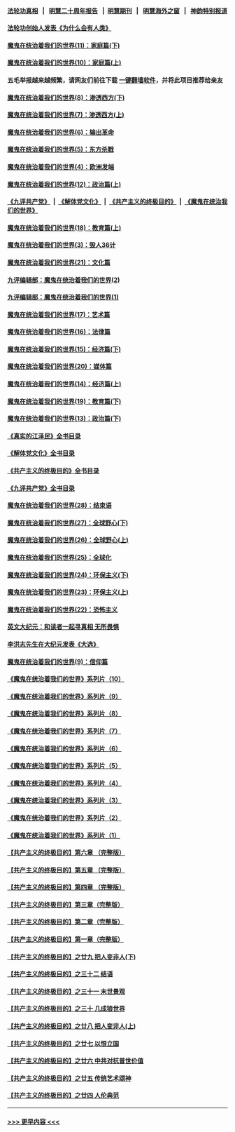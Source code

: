 #### [法轮功真相](https://github.com/gfw-breaker/truth/blob/master/README.md?t=0) &nbsp;&nbsp;|&nbsp;&nbsp; [明慧二十周年报告](https://github.com/gfw-breaker/mh-reports/blob/master/README.md?t=0) &nbsp;&nbsp;|&nbsp;&nbsp;[明慧期刊](https://github.com/gfw-breaker/mh-qikan) &nbsp;&nbsp;|&nbsp;&nbsp; [明慧海外之窗](https://github.com/gfw-breaker/mh-news/blob/master/README.md?t=0) &nbsp;&nbsp;|&nbsp;&nbsp; [神韵特别报道](https://github.com/gfw-breaker/mh-news/blob/master/shenyun.md?t=0)
#### [法轮功创始人发表《为什么会有人类》](../pages/nsc422/n13912117.md?t=04131243) 
#### [魔鬼在统治着我们的世界(11)：家庭篇(下)](../pages/nsc422/n10440961.md?t=04131243) 
#### [魔鬼在统治着我们的世界(10)：家庭篇(上)](../pages/nsc422/n10435448.md?t=04131243) 
#### 五毛举报越来越频繁，请网友们前往下载 [一键翻墙软件](https://github.com/gfw-breaker/ssr-accounts)，并将此项目推荐给亲友
#### [魔鬼在统治着我们的世界(8)：渗透西方(下)](../pages/nsc422/n10429603.md?t=04131243) 
#### [魔鬼在统治着我们的世界(7)：渗透西方(上)](../pages/nsc422/n10426013.md?t=04131243) 
#### [魔鬼在统治着我们的世界(6)：输出革命](../pages/nsc422/n10421536.md?t=04131243) 
#### [魔鬼在统治着我们的世界(5)：东方杀戮](../pages/nsc422/n10417707.md?t=04131243) 
#### [魔鬼在统治着我们的世界(4)：欧洲发端](../pages/nsc422/n10414890.md?t=04131243) 
#### [魔鬼在统治着我们的世界(12)：政治篇(上)](../pages/nsc422/n10444576.md?t=04131243) 
#### [《九评共产党》](https://github.com/begood0513/9ping.md/blob/master/README.md) &nbsp;|&nbsp; [《解体党文化》](../../../../jtdwh.md/blob/master/README.md)  &nbsp;|&nbsp; [《共产主义的终极目的》](../../../../gczydzjmd.md/blob/master/README.md) &nbsp;|&nbsp; [《魔鬼在统治我们的世界》](../../../../mgztzwmdsj.md/blob/master/README.md) 
#### [魔鬼在统治着我们的世界(18)：教育篇(上)](../pages/nsc422/n10526970.md?t=04131243) 
#### [魔鬼在统治着我们的世界(3)：毁人36计](../pages/nsc422/n10411583.md?t=04131243) 
#### [魔鬼在统治着我们的世界(21)：文化篇](../pages/nsc422/n10597706.md?t=04131243) 
#### [九评编辑部：魔鬼在统治着我们的世界(2)](../pages/nsc422/n10410036.md?t=04131243) 
#### [九评编辑部：魔鬼在统治着我们的世界(1)](../pages/nsc422/n10406825.md?t=04131243) 
#### [魔鬼在统治着我们的世界(17)：艺术篇](../pages/nsc422/n10499093.md?t=04131243) 
#### [魔鬼在统治着我们的世界(16)：法律篇](../pages/nsc422/n10485969.md?t=04131243) 
#### [魔鬼在统治着我们的世界(15)：经济篇(下)](../pages/nsc422/n10469975.md?t=04131243) 
#### [魔鬼在统治着我们的世界(20)：媒体篇](../pages/nsc422/n10586579.md?t=04131243) 
#### [魔鬼在统治着我们的世界(14)：经济篇(上)](../pages/nsc422/n10457370.md?t=04131243) 
#### [魔鬼在统治着我们的世界(19)：教育篇(下)](../pages/nsc422/n10564808.md?t=04131243) 
#### [魔鬼在统治着我们的世界(13)：政治篇(下)](../pages/nsc422/n10448270.md?t=04131243) 
#### [《真实的江泽民》全书目录](../pages/nsc422/n13721399.md?t=04131243) 
#### [《解体党文化》全书目录](../pages/nsc422/n13721157.md?t=04131243) 
#### [《共产主义的终极目的》全书目录](../pages/nsc422/n13721048.md?t=04131243) 
#### [《九评共产党》全书目录](../pages/nsc422/n13708085.md?t=04131243) 
#### [魔鬼在统治着我们的世界(28)：结束语](../pages/nsc422/n10936246.md?t=04131243) 
#### [魔鬼在统治着我们的世界(27)：全球野心(下)](../pages/nsc422/n10928319.md?t=04131243) 
#### [魔鬼在统治着我们的世界(26)：全球野心(上)](../pages/nsc422/n10900318.md?t=04131243) 
#### [魔鬼在统治着我们的世界(25)：全球化](../pages/nsc422/n10788205.md?t=04131243) 
#### [魔鬼在统治着我们的世界(24)：环保主义(下)](../pages/nsc422/n10695307.md?t=04131243) 
#### [魔鬼在统治着我们的世界(23)：环保主义(上)](../pages/nsc422/n10688613.md?t=04131243) 
#### [魔鬼在统治着我们的世界(22)：恐怖主义](../pages/nsc422/n10614727.md?t=04131243) 
#### [英文大纪元：和读者一起寻真相 无所畏惧](../pages/nsc422/n12542027.md?t=04131243) 
#### [李洪志先生在大纪元发表《大选》](../pages/nsc422/n12534746.md?t=04131243) 
#### [魔鬼在统治着我们的世界(9)：信仰篇](../pages/nsc422/n10432159.md?t=04131243) 
#### [《魔鬼在统治着我们的世界》系列片（10）](../pages/nsc422/n12292670.md?t=04131243) 
#### [《魔鬼在统治着我们的世界》系列片（9）](../pages/nsc422/n12290859.md?t=04131243) 
#### [《魔鬼在统治着我们的世界》系列片（8）](../pages/nsc422/n12287445.md?t=04131243) 
#### [《魔鬼在统治着我们的世界》系列片（7）](../pages/nsc422/n12283425.md?t=04131243) 
#### [《魔鬼在统治着我们的世界》系列片（6）](../pages/nsc422/n12282314.md?t=04131243) 
#### [《魔鬼在统治着我们的世界》系列片（5）](../pages/nsc422/n12281419.md?t=04131243) 
#### [《魔鬼在统治着我们的世界》系列片（4）](../pages/nsc422/n12274024.md?t=04131243) 
#### [《魔鬼在统治着我们的世界》系列片（3）](../pages/nsc422/n12271322.md?t=04131243) 
#### [《魔鬼在统治着我们的世界》系列片（2）](../pages/nsc422/n12269049.md?t=04131243) 
#### [《魔鬼在统治着我们的世界》系列片（1）](../pages/nsc422/n12267575.md?t=04131243) 
#### [【共产主义的终极目的】第六章 （完整版）](../pages/nsc422/n11428913.md?t=04131243) 
#### [【共产主义的终极目的】第五章 （完整版）](../pages/nsc422/n11428912.md?t=04131243) 
#### [【共产主义的终极目的】第四章 （完整版）](../pages/nsc422/n11428907.md?t=04131243) 
#### [【共产主义的终极目的】第三章（完整版）](../pages/nsc422/n11428848.md?t=04131243) 
#### [【共产主义的终极目的】第二章（完整版）](../pages/nsc422/n11428831.md?t=04131243) 
#### [【共产主义的终极目的】第一章（完整版）](../pages/nsc422/n11417651.md?t=04131243) 
#### [【共产主义的终极目的】之廿九 把人变非人(下)](../pages/nsc422/n11344140.md?t=04131243) 
#### [【共产主义的终极目的】之三十二 结语](../pages/nsc422/n11360535.md?t=04131243) 
#### [【共产主义的终极目的】之三十一 末世景观](../pages/nsc422/n11351129.md?t=04131243) 
#### [【共产主义的终极目的】之三十 几成狼世界](../pages/nsc422/n11348280.md?t=04131243) 
#### [【共产主义的终极目的】之廿八 把人变非人(上)](../pages/nsc422/n11340492.md?t=04131243) 
#### [【共产主义的终极目的】之廿七 以恨立国](../pages/nsc422/n11336944.md?t=04131243) 
#### [【共产主义的终极目的】之廿六 中共对抗普世价值](../pages/nsc422/n11324785.md?t=04131243) 
#### [【共产主义的终极目的】之廿五 传统艺术颂神](../pages/nsc422/n11296396.md?t=04131243) 
#### [【共产主义的终极目的】之廿四 人伦典范](../pages/nsc422/n11296397.md?t=04131243) 

----
#### [ >>> 更早内容 <<< ](../indexes/nsc422-earlier.md)
